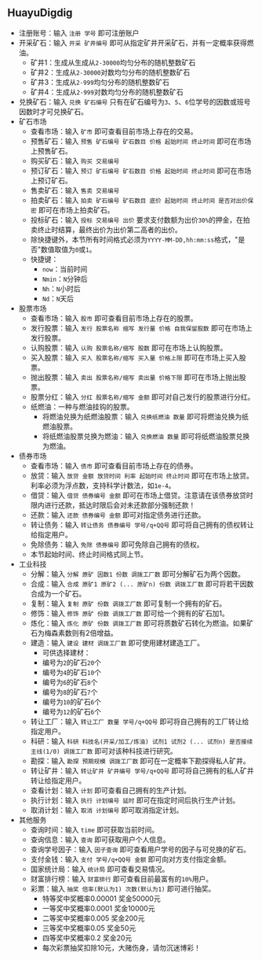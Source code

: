 ## HuayuDigdig

- 注册账号：输入 `注册 学号` 即可注册账户
- 开采矿石：输入 `开采 矿井编号` 即可从指定矿井开采矿石，并有一定概率获得燃油。
    - 矿井1：生成从生成从`2-30000`均匀分布的随机整数矿石
    - 矿井2：生成从`2-30000`对数均匀分布的随机整数矿石
    - 矿井3：生成从`2-999`均匀分布的随机整数矿石
    - 矿井4：生成从`2-999`对数均匀分布的随机整数矿石
- 兑换矿石：输入 `兑换 矿石编号` 只有在矿石编号为`3`、`5`、`6`位学号的因数或班号因数时才可兑换矿石。
- 矿石市场
    - 查看市场：输入 `矿市` 即可查看目前市场上存在的交易。
    - 预售矿石：输入 `预售 矿石编号 矿石数目 价格 起始时间 终止时间` 即可在市场上预售矿石。
    - 购买矿石：输入 `购买 交易编号`
    - 预订矿石：输入 `预订 矿石编号 矿石数目 价格 起始时间 终止时间` 即可在市场上预订矿石。
    - 售卖矿石：输入 `售卖 交易编号`
    - 拍卖矿石：输入 `拍卖 矿石编号 矿石数目 底价 起始时间 终止时间 是否对出价保密` 即可在市场上拍卖矿石。
    - 投标矿石：输入 `投标 交易编号 出价` 要求支付数额为出价`30%`的押金，在拍卖终止时结算，最终出价为出价第二高者的出价。
    - 除快捷键外，本节所有时间格式必须为`YYYY-MM-DD,hh:mm:ss`格式，"是否"数值取值为`0`或`1`。
    - 快捷键：
        - `now`：当前时间
        - `Nmin`：`N`分钟后 
        - `Nh`：`N`小时后 
        - `Nd`：`N`天后
- 股票市场
    - 查看市场：输入 `股市` 即可查看目前市场上存在的股票。
    - 发行股票：输入 `发行 股票名称 缩写 发行量 价格 自我保留股数` 即可在市场上发行股票。
    - 认购股票：输入 `认购 股票名称/缩写 股数` 即可在市场上认购股票。
    - 买入股票：输入 `买入 股票名称/缩写 买入量 价格上限` 即可在市场上买入股票。
    - 抛出股票：输入 `卖出 股票名称/缩写 卖出量 价格下限` 即可在市场上抛出股票。
    - 股票分红：输入 `分红 股票名称/缩写 金额` 即可对自己发行的股票进行分红。
    - 纸燃油：一种与燃油挂钩的股票。
        - 将燃油兑换为纸燃油股票：输入 `兑换纸燃油 数量` 即可将燃油兑换为纸燃油股票。
        - 将纸燃油股票兑换为燃油：输入 `兑换燃油 数量` 即可将纸燃油股票兑换为燃油。
- 债券市场
    - 查看市场：输入 `债市` 即可查看目前市场上存在的债券。
    - 放贷：输入 `放贷 金额 放贷时间 利率 起始时间 终止时间` 即可在市场上放贷。利率必须为浮点数，支持科学计数法，如`1e-4`。
    - 借贷：输入 `借贷 债券编号 金额` 即可在市场上借贷。注意请在该债券放贷时限内进行还款，抵达时限后会对未还款部分强制还款！
    - 还款：输入 `还款 债券编号 金额` 即可对指定债务进行还款。
    - 转让债务：输入 `转让债务 债券编号 学号/q+QQ号` 即可将自己拥有的债权转让给指定用户。
    - 免除债务：输入 `免除 债券编号` 即可免除自己拥有的债权。
    - 本节起始时间、终止时间格式同上节。
- 工业科技
    - 分解：输入 `分解 原矿 因数1 份数 调拨工厂数` 即可分解矿石为两个因数。
    - 合成：输入 `合成 原矿1 原矿2 (... 原矿n) 份数 调拨工厂数` 即可将若干因数合成为一个矿石。
    - 复制：输入 `复制 原矿 份数 调拨工厂数` 即可复制一个拥有的矿石。
    - 修饰：输入 `修饰 原矿 份数 调拨工厂数` 即可给一个拥有的矿石加1。
    - 炼化：输入 `炼化 原矿 份数 调拨工厂数` 即可将质数矿石转化为燃油。如果矿石为梅森素数则有2倍增益。
    - 建造：输入 `建设 建材 调拨工厂数` 即可使用建材建造工厂。
        - 可供选择建材：
        - 编号为`2`的矿石`20`个
        - 编号为`4`的矿石`10`个
        - 编号为`6`的矿石`8`个
        - 编号为`8`的矿石`7`个
        - 编号为`10`的矿石`6`个
        - 编号为`12`的矿石`6`个
    - 转让工厂：输入 `转让工厂 数量 学号/q+QQ号` 即可将自己拥有的工厂转让给指定用户。
    - 科研：输入 `科研 科技名(开采/加工/炼油) 试剂1 试剂2 (... 试剂n) 是否接续主线(1/0) 调拨工厂数` 即可对该种科技进行研究。
    - 勘探：输入 `勘探 预期规模 调拨工厂数` 即可在一定概率下勘探得私人矿井。
    - 转让矿井：输入 `转让矿井 矿井编号 学号/q+QQ号` 即可将自己拥有的私人矿井转让给指定用户。
    - 查看计划：输入 `计划` 即可查看自己拥有的生产计划。
    - 执行计划：输入 `执行 计划编号 延时` 即可在指定时间后执行生产计划。
    - 取消计划：输入 `取消 计划编号` 即可取消指定计划。
- 其他服务
    - 查询时间：输入 `time` 即可获取当前时间。
    - 查询信息：输入 `查询` 即可获取用户个人信息。
    - 查询学号因子：输入 `因子查询` 即可查看用户学号的因子与可兑换的矿石。
    - 支付金钱：输入 `支付 学号/q+QQ号 金额` 即可向对方支付指定金额。
    - 国家统计局：输入 `统计局` 即可查看交易情况。
    - 财富排行榜：输入 `财富排行` 即可查看目前最富有的`10%`用户。
    - 彩票：输入 `抽奖 倍率(默认为1) 次数(默认为1)` 即可进行抽奖。
        - 特等奖中奖概率0.00001 奖金50000元
        - 一等奖中奖概率0.0001 奖金10000元
        - 二等奖中奖概率0.005 奖金200元
        - 三等奖中奖概率0.05 奖金50元
        - 四等奖中奖概率0.2 奖金20元
        - 每次彩票抽奖扣除10元，大赌伤身，请勿沉迷博彩！